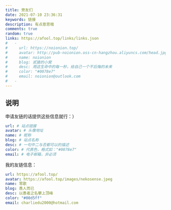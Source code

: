 ```yaml
---
title: 旁友们
date: 2021-07-10 23:36:31
keywords: 链接
description: 有点意思哦
comments: true
random: true
links: https://afool.top/links/links.json
#   - 
#     url: https://noionion.top/
#     avatar: http://pub-noionion.oss-cn-hangzhou.aliyuncs.com/head.jpg
#     name: noionion
#     blog: 贰猹的小窝
#     desc: 用这生命中的每一秒，给自己一个不后悔的未来
#     color: "#0078e7"
#     email: noionion@outlook.com
#   - 
---
```


## 说明

申请友链的话提供这些信息就行：）

```yaml
url: # 站点链接
avatar: # 头像地址
name: # 昵称
blog: # 站点名称
desc: # 一句中二与否都可以的描述
color: # 代表色，格式如："#0078e7" 
email: # 电子邮箱，非必须
```

我的友链信息：

```yaml
url: https://afool.top/
avatar: https://afool.top/images/nekosense.jpeg
name: 零歌
blog: 愚人而已
desc: 以愚者之名攀上顶峰
color: "#00d5ff"
email: charliedu2000@hotmail.com
```

